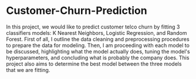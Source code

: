 # Customer-Churn-Prediction
In this project, we would like to predict customer telco churn by fitting 3 classifiers models: K Nearest Neighbors, Logistic Regression, and Random Forest. First of all, I outline the data cleaning and preprocessing procedures to prepare the data for modeling. Then, I am proceeding with each model to be discussed, highlighting what the model actually does, tuning the model's hyperparameters, and concluding what is probably the company does. This project also aims to determine the best model between the three models that we are fitting.
